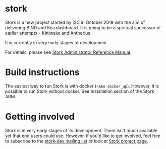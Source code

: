 # stork

Stork is a new project started by ISC in October 2019 with the aim of delivering
BIND and Kea dashboard. It is going to be a spiritual successor of earlier
attempts - Kittiwake and Antherius.

It is currently in very early stages of development.

For details, please see [Stork Administrator Reference Manual](https://stork.readthedocs.io).

# Build instructions

The easiest way to run Stork is with docker (`rake docker_up`). However, it is
possible to run Stork without docker. See Installation section of the Stork ARM.

# Getting involved

Stork is in very early stages of its development. There isn't much available yet that end users
could use. However, if you'd like to get involved, feel free to subscribe to the
[stork-dev mailing list](https://lists.isc.org/mailman/listinfo/stork-dev) or look
at [Stork project page](https://gitlab.isc.org/isc-projects/stork).
